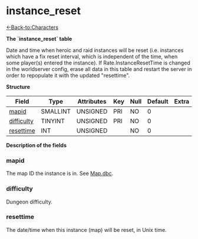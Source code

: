 # instance\_reset

[<-Back-to:Characters](database-characters.md)

**The \`instance\_reset\` table**

Date and time when heroic and raid instances will be reset (i.e. instances which have a fix reset interval, which is independent of the time, when some player(s) entered the instance). If Rate.InstanceResetTime is changed in the worldserver config, erase all data in this table and restart the server in order to repopulate it with the updated "resettime".

**Structure**

| Field           | Type        | Attributes | Key | Null | Default | Extra | Comment |
|-----------------|-------------|------------|-----|------|---------|-------|---------|
| [mapid][1]      | SMALLINT    | UNSIGNED   | PRI | NO   | 0       |       |         |
| [difficulty][2] | TINYINT     | UNSIGNED   | PRI | NO   | 0       |       |         |
| [resettime][3]  | INT         | UNSIGNED   |     | NO   | 0       |       |         |

[1]: #mapid
[2]: #difficulty
[3]: #resettime

**Description of the fields**

### mapid

The map ID the instance is in. See [Map.dbc](map).

### difficulty

Dungeon difficulty.

### resettime

The date/time when this instance (map) will be reset, in Unix time.

